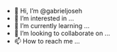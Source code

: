 - 👋 Hi, I’m @gabrieljoseh
- 👀 I’m interested in ...
- 🌱 I’m currently learning ...
- 💞️ I’m looking to collaborate on ...
- 📫 How to reach me ...

<!---
gabrieljoseh/gabrieljoseh is a ✨ special ✨ repository because its `README.md` (this file) appears on your GitHub profile.
You can click the Preview link to take a look at your changes.
--->

